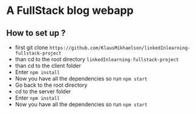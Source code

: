 # A FullStack blog webapp
## How to set up ?
- first git clone `https://github.com/KlausMikhaelson/linkedInlearning-fullstack-project`
- than cd to the root directory `linkedInlearning-fullstack-project`
- than cd to the client folder 
- Enter `npm install`
- Now you have all the dependencies so run `npm start`
- Go back to the root directory
- cd to the server folder
- Enter `npm install`
- Now you have all the dependencies so run `npm start`
